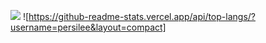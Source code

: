 ![](https://github-readme-stats.vercel.app/api?username=persilee&show_icons=true&hide=contribs) ![https://github-readme-stats.vercel.app/api/top-langs/?username=persilee&layout=compact]
